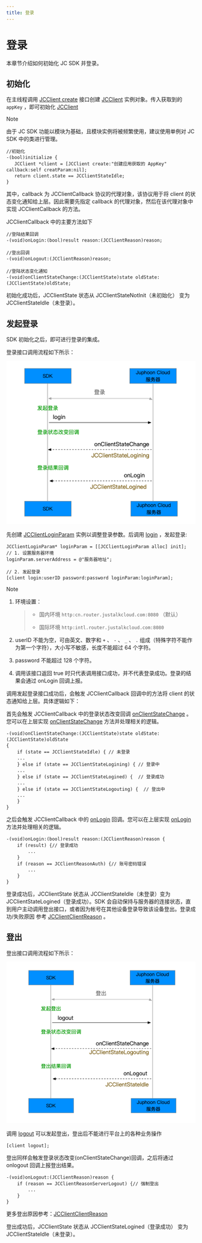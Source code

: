 ```yaml
---
title: 登录
---
```

# 登录

本章节介绍如何初始化 JC SDK 并登录。



## 初始化

在主线程调用 [JCClient
create](https://developer.juphoon.com/portal/reference/V2.1/ios/Classes/JCClient.html#//api/name/create:callback:creatParam:)
接口创建
[JCClient](https://developer.juphoon.com/portal/reference/V2.1/ios/Classes/JCClient.html)
实例对象。传入获取到的 `appKey` ，即可初始化
[JCClient](https://developer.juphoon.com/portal/reference/V2.1/ios/Classes/JCClient.html)



Note

由于 JC SDK 功能以模块为基础，且模块实例将被频繁使用，建议使用单例对 JC SDK 中的类进行管理。







    //初始化
    -(bool)initialize {
       JCClient *client = [JCClient create:"创建应用获取的 AppKey" callback:self creatParam:nil];
       return client.state == JCClientStateIdle;
    }





其中，callback 为 JCClientCallback 协议的代理对象，该协议用于将 client 的状态变化通知给上层。因此需要先指定
callback 的代理对象，然后在该代理对象中实现 JCClientCallback 的方法。

JCClientCallback 中的主要方法如下





    //登陆结果回调
    -(void)onLogin:(bool)result reason:(JCClientReason)reason;
    
    //登出回调
    -(void)onLogout:(JCClientReason)reason;
    
    //登陆状态变化通知
    -(void)onClientStateChange:(JCClientState)state oldState:(JCClientState)oldState;





初始化成功后，JCClientState 状态从 JCClientStateNotInit（未初始化） 变为
JCClientStateIdle（未登录）。





## 发起登录

SDK 初始化之后，即可进行登录的集成。

登录接口调用流程如下所示：

![../../../../\_images/ios\_login.png](../../../../_images/ios_login.png)

先创建
[JCClientLoginParam](https://developer.juphoon.com/portal/reference/V2.1/ios/Classes/JCClientLoginParam.html)
实例以调整登录参数。后调用
[login](https://developer.juphoon.com/portal/reference/V2.1/ios/Classes/JCClient.html#//api/name/login:password:loginParam:)
，发起登录:





    JCClientLoginParam* loginParam = [[JCClientLoginParam alloc] init];
    // 1. 设置服务器环境
    loginParam.serverAddress = @"服务器地址";
    
    // 2. 发起登录
    [client login:userID password:password loginParam:loginParam];







Note

1.  环境设置：
    
    > 
    > 
    > 
    > 
    >   - 国内环境 `http:cn.router.justalkcloud.com:8080` （默认）
    > 
    >   - 国际环境 `http:intl.router.justalkcloud.com:8080`
    > 
    > 

2.  userID 不能为空，可由英文、数字和 `+` 、 `-` 、 `_` 、 `.`
    组成（特殊字符不能作为第一个字符），大小写不敏感，长度不能超过
    64 个字符。

3.  password 不能超过 128 个字符。

4.  调用该接口返回 true 时只代表调用接口成功，并不代表登录成功。登录的结果会通过 onLogin 回调上报。



调用发起登录接口成功后，会触发 JCClientCallback 回调中的方法将 client 的状态通知给上层。具体逻辑如下：

首先会触发 JCClientCallback 中的登录状态改变回调
[onClientStateChange](https://developer.juphoon.com/portal/reference/V2.1/ios/Protocols/JCClientCallback.html#//api/name/onClientStateChange:oldState:)
。您可以在上层实现
[onClientStateChange](https://developer.juphoon.com/portal/reference/V2.1/ios/Protocols/JCClientCallback.html#//api/name/onClientStateChange:oldState:)
方法并处理相关的逻辑。





    -(void)onClientStateChange:(JCClientState)state oldState:(JCClientState)oldState
    {
        if (state == JCClientStateIdle) { // 未登录
        ...
        } else if (state == JCClientStateLogining) { // 登录中
        ...
        } else if (state == JCClientStateLogined) {  // 登录成功
        ...
        } else if (state == JCClientStateLogouting) {  // 登出中
        ...
        }
    }





之后会触发 JCClientCallback 中的
[onLogin](https://developer.juphoon.com/portal/reference/V2.1/ios/Protocols/JCClientCallback.html#//api/name/onLogin:reason:)
回调。您可以在上层实现
[onLogin](https://developer.juphoon.com/portal/reference/V2.1/ios/Protocols/JCClientCallback.html#//api/name/onLogin:reason:)
方法并处理相关的逻辑。





    -(void)onLogin:(bool)result reason:(JCClientReason)reason {
        if (result) {// 登录成功
            ...
        }
        if (reason == JCClientReasonAuth) {// 账号密码错误
            ...
        }
    }





登录成功后，JCClientState 状态从 JCClientStateIdle（未登录）变为
JCClientStateLogined（登录成功）。SDK
会自动保持与服务器的连接状态，直到用户主动调用登出接口，或者因为帐号在其他设备登录导致该设备登出。登录成功/失败原因
参考
[JCClientClientReason](https://developer.juphoon.com/portal/reference/V2.1/ios/Constants/JCClientReason.html)
。





## 登出

登出接口调用流程如下所示：

![../../../../\_images/ios\_logout.png](../../../../_images/ios_logout.png)

调用
[logout](https://developer.juphoon.com/portal/reference/V2.1/ios/Classes/JCClient.html#//api/name/logout)
可以发起登出，登出后不能进行平台上的各种业务操作





    [client logout];





登出同样会触发登录状态改变(onClientStateChange)回调，之后将通过 onlogout 回调上报登出结果。





    -(void)onLogout:(JCClientReason)reason {
        if (reason == JCClientReasonServerLogout) {// 强制登出
            ...
        }
    }





更多登出原因参考：[JCClientClientReason](https://developer.juphoon.com/portal/reference/V2.1/ios/Constants/JCClientReason.html)

登出成功后，JCClientState 状态从 JCClientStateLogined（登录成功） 变为
JCClientStateIdle（未登录）。














